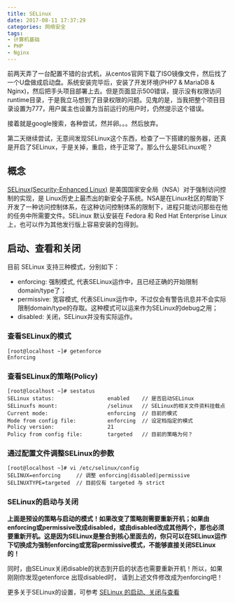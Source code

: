 ```yaml
---
title: SELinux
date: 2017-08-11 17:37:29
categories: 网络安全
tags:
- 计算机基础
- PHP
- Nginx
---
```


前两天弄了一台配置不错的台式机，从centos官网下载了ISO镜像文件，然后找了一个U盘做成启动盘。系统安装完毕后，安装了开发环境(PHP7 & MariaDB & Nginx)，然后把手头项目部署上去。但是页面显示500错误，提示没有权限访问runtime目录，于是我立马想到了目录权限的问题。见鬼的是，当我把整个项目目录设置为777，用户属主也设置为当前运行的用户时，仍然提示这个错误。

接着就是google搜索，各种尝试，然并卵。。。然后放弃。

第二天继续尝试，无意间发现SELinux这个东西，检查了一下搭建的服务器，还真是开启了SELinux，于是关掉，重启，终于正常了。那么什么是SELinux呢？

## 概念

[SELinux(Security-Enhanced Linux)](https://baike.baidu.com/item/SElinux) 是美国国家安全局（NSA）对于强制访问控制的实现，是 Linux历史上最杰出的新安全子系统。NSA是在Linux社区的帮助下开发了一种访问控制体系，在这种访问控制体系的限制下，进程只能访问那些在他的任务中所需要文件。SELinux 默认安装在 Fedora 和 Red Hat Enterprise Linux 上，也可以作为其他发行版上容易安装的包得到。

## 启动、查看和关闭

目前 SELinux 支持三种模式，分别如下：

- enforcing: 强制模式, 代表SELinux运作中，且已经正确的开始限制domain/type了；
- permissive: 宽容模式, 代表SELinux运作中，不过仅会有警告讯息并不会实际限制domain/type的存取。这种模式可以运来作为SELinux的debug之用；
- disabled: 关闭，SELinux并没有实际运作。

### 查看SELinux的模式

~~~Shell
[root@localhost ~]# getenforce
Enforcing
~~~

### 查看SELinux的策略(Policy)

~~~Shell
[root@localhost ~]# sestatus
SELinux status:                 enabled    // 是否启动SELinux
SELinuxfs mount:                /selinux   // SELinux的相关文件资料挂载点
Current mode:                   enforcing  // 目前的模式
Mode from config file:          enforcing  // 设定档指定的模式
Policy version:                 21
Policy from config file:        targeted   // 目前的策略为何？
~~~

### 通过配置文件调整SELinux的参数

~~~Shell
[root@localhost ~]# vi /etc/selinux/config
SELINUX=enforcing     // 调整 enforcing|disabled|permissive
SELINUXTYPE=targeted  // 目前仅有 targeted 与 strict
~~~

### SELinux的启动与关闭

**上面是预设的策略与启动的模式！如果改变了策略则需要重新开机；如果由enforcing或permissive改成disabled，或由disabled改成其他两个，那也必须要重新开机。这是因为SELinux是整合到核心里面去的，你只可以在SELinux运作下切换成为强制enforcing或宽容permissive模式，不能够直接关闭SELinux的！**

同时，由SELinux关闭disable的状态到开启的状态也需要重新开机！所以，如果刚刚你发现getenforce 出现disabled时， 请到上述文件修改成为enforcing吧！

更多关于SELinux的设置，可参考 [SELinux 的启动、关闭与查看](http://blog.csdn.net/yujin2010good/article/details/7638983)

